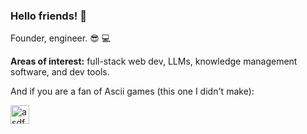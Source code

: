 ### Hello friends! 👋

Founder, engineer. :sunglasses: :computer:

**Areas of interest:** full-stack web dev, LLMs, knowledge management software, and dev tools. 

And if you are a fan of Ascii games (this one I didn't make): 

<a href="https://candybox2.github.io/candybox/" target="_blank"><img src="https://raw.githubusercontent.com/candybox2/candybox2.github.io/master/favicon.png" alt="asdf" height="30" width="30"></a>
<!--
Random interesting things on Github: 

- [an IQ test for machines](https://github.com/fchollet/ARC)
- [a fast storage engine](https://github.com/hse-project/hse)
- [this wild comment chain on a terraria clone](https://github.com/raxod502/TerrariaClone/issues/19)
- [taking 'nocode' a bit too literally](https://github.com/kelseyhightower/nocode)
- [deprecation of request lib](https://github.com/request/request/issues/3142)
- [shiny things](https://github.com/rikschennink/shiny)

Random code things not on Github:
- [infamous regex parsing html answer](https://stackoverflow.com/questions/1732348/regex-match-open-tags-except-xhtml-self-contained-tags/1732454#1732454)
- [about branch misprediction](https://stackoverflow.com/questions/11227809/why-is-processing-a-sorted-array-faster-than-processing-an-unsorted-array)
- [why chucknorris is a color](https://stackoverflow.com/questions/8318911/why-does-html-think-chucknorris-is-a-color/8333464#8333464)
-->


<!--
**cktang88/cktang88** is a ✨ _special_ ✨ repository because its `README.md` (this file) appears on your GitHub profile.

Here are some ideas to get you started:

- 🔭 I’m currently working on ...
- 🌱 I’m currently learning ...
- 👯 I’m looking to collaborate on ...
- 🤔 I’m looking for help with ...
- 💬 Ask me about ...
- 📫 How to reach me: ...
- 😄 Pronouns: ...
- ⚡ Fun fact: ...
-->

